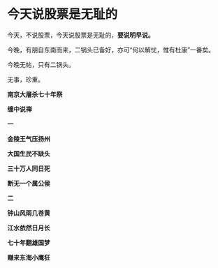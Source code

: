 今天说股票是无耻的
====



今天，不说股票，今天说股票是无耻的，**要说明早说。**

今晚，有朋自东南而来，二锅头已备好，亦可“何以解忧，惟有杜康”一番矣。

今晚无帖，只有二锅头。

无事，珍重。

**南京大屠杀七十年祭**

**缠中说禅**

**一**

**金陵王气压扬州**

**大国生民不缺头**

**三十万人同日死**

**断无一个属公侯**

**二**

**钟山风雨几苍黄**

**江水依然日月长**

**七十年翻雄国梦**

**赚来东海小鹰狂**
